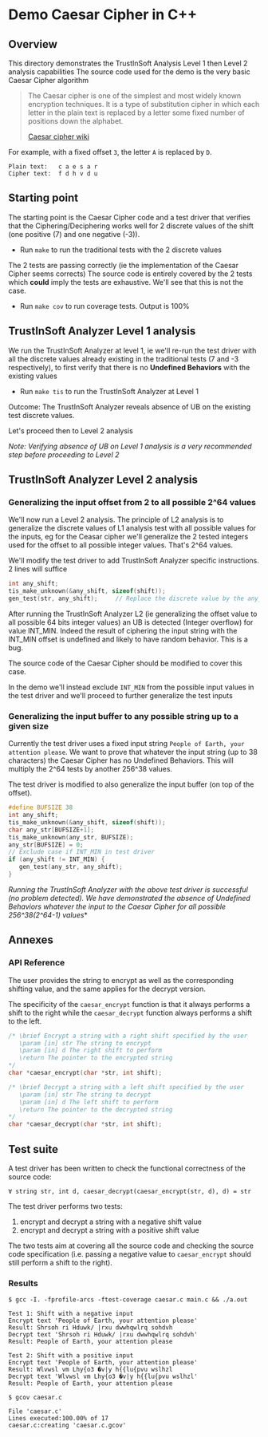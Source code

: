 # Demo Caesar Cipher in C++

## Overview

This directory demonstrates the TrustInSoft Analysis Level 1 then Level 2 analysis capabilities
The source code used for the demo is the very basic Caesar Cipher algorithm

> The Caesar cipher is one of the simplest and most widely known
> encryption techniques. It is a type of substitution cipher in which
> each letter in the plain text is replaced by a letter some fixed
> number of positions down the alphabet.
>
> [Caesar cipher wiki](http://en.wikipedia.org/caesar_cipher)

For example, with a fixed offset `3`, the letter `A` is replaced by `D`.

```
Plain text:   c a e s a r
Cipher text:  f d h v d u
```

## Starting point

The starting point is the Caesar Cipher code and a test driver that verifies that the Ciphering/Deciphering
works well for 2 discrete values of the shift (one positive (7) and one negative (-3)).
- Run `make` to run the traditional tests with the 2 discrete values

The 2 tests are passing correctly (ie the implementation of the Caesar Cipher seems corrects)
The source code is entirely covered by the 2 tests which **could** imply the tests are exhaustive.
We'll see that this is not the case.
- Run `make cov` to run coverage tests. Output is 100%

## TrustInSoft Analyzer Level 1 analysis

We run the TrustInSoft Analyzer at level 1, ie we'll re-run the test driver with all the discrete values already
existing in the traditional tests (7 and -3 respectively), to first verify that there is no **Undefined Behaviors**
with the existing values

- Run `make tis` to run the TrustInSoft Analyzer at Level 1

Outcome: The TrustInSoft Analyzer reveals absence of UB on the existing test discrete values.

Let's proceed then to Level 2 analysis

*Note: Verifying absence of UB on Level 1 analysis is a very recommended step before proceeding to Level 2*

## TrustInSoft Analyzer Level 2 analysis

### Generalizing the input offset from 2 to all possible 2^64 values

We'll now run a Level 2 analysis. The principle of L2 analysis is to generalize the discrete values of L1 analysis
test with all possible values for the inputs, eg for the Ceasar cipher we'll generalize the 2 tested integers used for the offset to all possible integer values. That's 2^64 values.

We'll modify the test driver to add TrustInSoft Analyzer specific instructions. 2 lines will suffice
```c
int any_shift;
tis_make_unknown(&any_shift, sizeof(shift));
gen_test(str, any_shift);     // Replace the discrete value by the any_shift variable to test ALL possible shift values
```

After running the TrustInSoft Analyzer L2 (ie generalizing the offset value to all possible 64 bits integer values)
an UB is detected (Integer overflow) for value INT_MIN.
Indeed the result of ciphering the input string with the INT_MIN offset is undefined and likely to have random
behavior. This is a bug. 

The source code of the Caesar Cipher should be modified to cover this case.

In the demo we'll instead exclude `INT_MIN` from the possible input values in the test driver and we'll proceed
to further generalize the test inputs

### Generalizing the input buffer to any possible string up to a given size

Currently the test driver uses a fixed input string `People of Earth, your attention please`.
We want to prove that whatever the input string (up to 38 characters) the Caesar Cipher has no Undefined Behaviors.
This will multiply the 2^64 tests by another 256^38 values.

The test driver is modified to also generalize the input buffer (on top of the offset).
```c
#define BUFSIZE 38
int any_shift;
tis_make_unknown(&any_shift, sizeof(shift));
char any_str[BUFSIZE+1];
tis_make_unknown(any_str, BUFSIZE);
any_str[BUFSIZE] = 0;
// Exclude case if INT_MIN in test driver
if (any_shift != INT_MIN) {
   gen_test(any_str, any_shift);
}
```

**Running the TrustInSoft Analyzer with the above test driver is successful (no problem detected).
We have demonstrated the absence of Undefined Behaviors whatever the input to the Caesar Cipher
for all possible 256^38*(2^64-1) values**


## Annexes

### API Reference

The user provides the string to encrypt as well as the corresponding
shifting value, and the same applies for the decrypt version.

The specificity of the `caesar_encrypt` function is that it always
performs a shift to the right while the `caesar_decrypt` function
always performs a shift to the left.

```c
/* \brief Encrypt a string with a right shift specified by the user
   \param [in] str The string to encrypt
   \param [in] d The right shift to perform
   \return The pointer to the encrypted string
*/
char *caesar_encrypt(char *str, int shift);

/* \brief Decrypt a string with a left shift specified by the user
   \param [in] str The string to decrypt
   \param [in] d The left shift to perform
   \return The pointer to the decrypted string
*/
char *caesar_decrypt(char *str, int shift);
```

## Test suite

A test driver has been written to check the functional correctness of
the source code:

```
∀ string str, int d, caesar_decrypt(caesar_encrypt(str, d), d) = str
```

The test driver performs two tests:

1. encrypt and decrypt a string with a negative shift value
2. encrypt and decrypt a string with a positive shift value

The two tests aim at covering all the source code and checking the
source code specification (i.e. passing a negative value to
`caesar_encrypt` should still perform a shift to the right).

### Results

```
$ gcc -I. -fprofile-arcs -ftest-coverage caesar.c main.c && ./a.out

Test 1: Shift with a negative input
Encrypt text 'People of Earth, your attention please'
Result: Shrsoh ri Hduwk/ |rxu dwwhqwlrq sohdvh
Decrypt text 'Shrsoh ri Hduwk/ |rxu dwwhqwlrq sohdvh'
Result: People of Earth, your attention please

Test 2: Shift with a positive input
Encrypt text 'People of Earth, your attention please'
Result: Wlvwsl vm Lhy{o3 �v|y h{{lu{pvu wslhzl
Decrypt text 'Wlvwsl vm Lhy{o3 �v|y h{{lu{pvu wslhzl'
Result: People of Earth, your attention please
```

```
$ gcov caesar.c

File 'caesar.c'
Lines executed:100.00% of 17
caesar.c:creating 'caesar.c.gcov'
```
